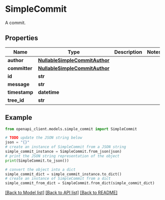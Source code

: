 # SimpleCommit

A commit.

## Properties

Name | Type | Description | Notes
------------ | ------------- | ------------- | -------------
**author** | [**NullableSimpleCommitAuthor**](NullableSimpleCommitAuthor.md) |  | 
**committer** | [**NullableSimpleCommitAuthor**](NullableSimpleCommitAuthor.md) |  | 
**id** | **str** |  | 
**message** | **str** |  | 
**timestamp** | **datetime** |  | 
**tree_id** | **str** |  | 

## Example

```python
from openapi_client.models.simple_commit import SimpleCommit

# TODO update the JSON string below
json = "{}"
# create an instance of SimpleCommit from a JSON string
simple_commit_instance = SimpleCommit.from_json(json)
# print the JSON string representation of the object
print(SimpleCommit.to_json())

# convert the object into a dict
simple_commit_dict = simple_commit_instance.to_dict()
# create an instance of SimpleCommit from a dict
simple_commit_from_dict = SimpleCommit.from_dict(simple_commit_dict)
```
[[Back to Model list]](../README.md#documentation-for-models) [[Back to API list]](../README.md#documentation-for-api-endpoints) [[Back to README]](../README.md)


